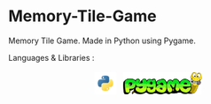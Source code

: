 # Memory-Tile-Game
Memory Tile Game. Made in Python using Pygame. 

Languages & Libraries : 
<p align="center">
<img src="https://raw.githubusercontent.com/github/explore/80688e429a7d4ef2fca1e82350fe8e3517d3494d/topics/python/python.png" alt="Python" height="40" style="vertical-align:top; margin:4px">
<img src="https://github.com/pygame/pygame/blob/main/docs/reST/_static/pygame_logo.svg" alt="VS Code" height="40" style="vertical-align:top; margin:4px">
</p>
